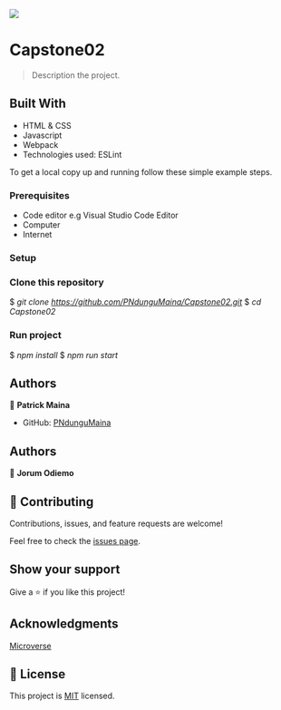 ![](https://img.shields.io/badge/Microverse-blueviolet)

# Capstone02

> Description the project.

## Built With

- HTML & CSS
- Javascript
- Webpack
- Technologies used: ESLint

To get a local copy up and running follow these simple example steps.

### Prerequisites

- Code editor e.g Visual Studio Code Editor
- Computer
- Internet

### Setup

### Clone this repository

$ _git clone https://github.com/PNdunguMaina/Capstone02.git_
$ _cd Capstone02_

### Run project

$ _npm install_
$ _npm run start_

## Authors

👤 **Patrick Maina**

- GitHub: [PNdunguMaina](https://github.com/PNdunguMaina)

## Authors

👤 **Jorum Odiemo**

## 🤝 Contributing

Contributions, issues, and feature requests are welcome!

Feel free to check the [issues page](../../issues/).

## Show your support

Give a ⭐️ if you like this project!

## Acknowledgments

[Microverse](https://www.microverse.org/)

## 📝 License

This project is [MIT](https://choosealicense.com/licenses/mit/) licensed.

